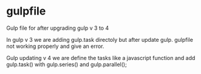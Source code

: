 # gulpfile
Gulp file for after upgrading gulp v 3 to 4

In gulp v 3 we are adding gulp.task directoly but after update gulp. gulpfile not working properly and give an error.

Gulp updating v 4 we are define the tasks like a javascript function and add gulp.task() with gulp.series() and gulp.parallel();


